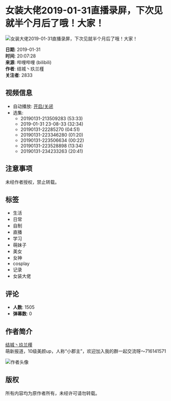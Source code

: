 # 女装大佬2019-01-31直播录屏，下次见就半个月后了哦！大家！

![女装大佬2019-01-31直播录屏，下次见就半个月后了哦！大家！](//i2.hdslb.com/bfs/archive/ffc6c459ff88eb00df69aa747901f94eb2e800f1.jpg@518w_290h_1c_!web-video-share-cover.webp)

**日期**: 2019-01-31  
**时间**: 20:07:28  
**来源**: 哔哩哔哩 (bilibili)  
**作者**: 结城丶玖兰槿  
**关注者**: 2833  

## 视频信息

- 自动播放: [开启/关闭](#)
- 选集: 
  - 20190131-213509283 (53:33)
  - 2019-01-31 23-08-33 (32:34)
  - 20190131-22285270 (04:51)
  - 20190131-223346280 (01:20)
  - 20190131-223506634 (00:22)
  - 20190131-223528898 (13:34)
  - 20190131-234233263 (20:41)

## 注意事项

未经作者授权，禁止转载。

## 标签

- 生活
- 日常
- 自制
- 直播
- 学习
- 萌妹子
- 美女
- 女神
- cosplay
- 记录
- 女装大佬

## 评论

- **人数**: 1505
- **弹幕数**: 0

## 作者简介

[结城丶玖兰槿](//space.bilibili.com/8964135)  
萌新报道，10级美颜up，人称“小郡主”，欢迎加入我的群一起交流呀～716141571

![作者头像](//i0.hdslb.com/bfs/face/c88dd2d91b8ac2c2bc994cb928760356cc2ee226.jpg@96w_96h_1c_1s_!web-avatar.webp)

## 版权

所有内容均为原作者所有，未经许可请勿转载。